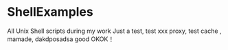 # ShellExamples
All Unix Shell scripts during my work
Just a test, test xxx proxy, test cache , mamade, dakdposadsa
good
OKOK！
